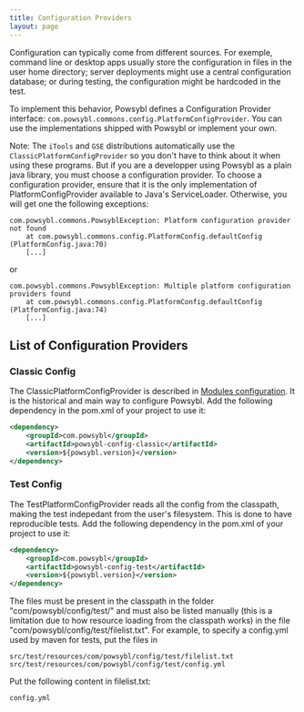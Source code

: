 ```yaml
---
title: Configuration Providers
layout: page
---
```


Configuration can typically come from different sources. For exemple, command line or desktop apps usually store the configuration in files in the user home directory; server deployments might use a central configuration database; or during testing, the configuration might be hardcoded in the test.

To implement this behavior, Powsybl defines a Configuration Provider interface: `com.powsybl.commons.config.PlatformConfigProvider`. You can use the implementations shipped with Powsybl or implement your own.

Note: The `iTools` and `GSE` distributions automatically use the `ClassicPlatformConfigProvider` so you don't have to think about it when using these programs. But if you are a developper using Powsybl as a plain java library, you must choose a configuration provider. To choose a configuration provider, ensure that it is the only implementation of PlatformConfigProvider available to Java's ServiceLoader. Otherwise, you will get one the following exceptions:
```
com.powsybl.commons.PowsyblException: Platform configuration provider not found
    at com.powsybl.commons.config.PlatformConfig.defaultConfig (PlatformConfig.java:70)
    [...]
```
or
```
com.powsybl.commons.PowsyblException: Multiple platform configuration providers found
    at com.powsybl.commons.config.PlatformConfig.defaultConfig (PlatformConfig.java:74)
    [...]
```



## List of Configuration Providers

### Classic Config
The ClassicPlatformConfigProvider is described in [Modules configuration](../modules/). It is the historical and main way to configure Powsybl. Add the following dependency in the pom.xml of your project to use it:
```xml
<dependency>
    <groupId>com.powsybl</groupId>
    <artifactId>powsybl-config-classic</artifactId>
    <version>${powsybl.version}</version>
</dependency>
```

### Test Config
The TestPlatformConfigProvider reads all the config from the classpath, making the test indepedant from the user's filesystem. This is done to have reproducible tests. Add the following dependency in the pom.xml of your project to use it:
```xml
<dependency>
    <groupId>com.powsybl</groupId>
    <artifactId>powsybl-config-test</artifactId>
    <version>${powsybl.version}</version>
</dependency>
```
The files must be present in the classpath in the folder "com/powsybl/config/test/" and must also be listed manually (this is a limitation due to how resource loading from the classpath works) in the file "com/powsybl/config/test/filelist.txt". For example, to specify a config.yml used by maven for tests, put the files in
```
src/test/resources/com/powsybl/config/test/filelist.txt
src/test/resources/com/powsybl/config/test/config.yml
```
Put the following content in filelist.txt:
```
config.yml
```
